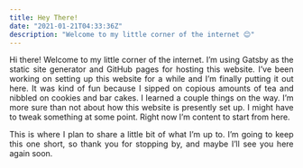 ```yaml
---
title: Hey There!
date: "2021-01-21T04:33:36Z"
description: "Welcome to my little corner of the internet 😊"
---
```


<style>
body {
text-align: justify}
</style>

Hi there! Welcome to my little corner of the internet. I’m using Gatsby as the static site generator and GitHub pages for hosting this website. I’ve been working on setting up this website for a while and I’m finally putting it out here. It was kind of fun because I sipped on copious amounts of tea and nibbled on cookies and bar cakes. I learned a couple things on the way. I’m more sure than not about how this website is presently set up. I might have to tweak something at some point. Right now I’m content to start from here.

This is where I plan to share a little bit of what I’m up to. I’m going to keep this one short, so thank you for stopping by, and maybe I’ll see you here again soon. 

